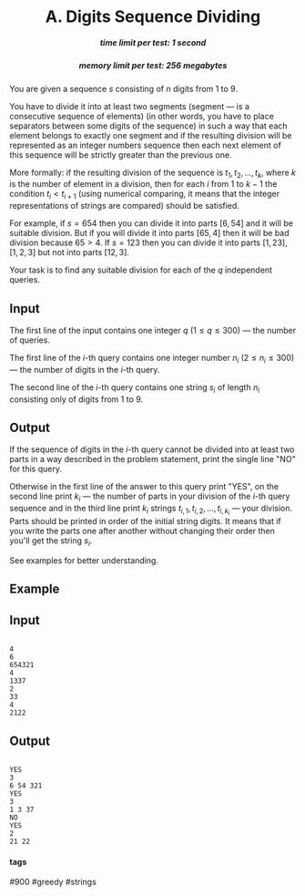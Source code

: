 <h1 style='text-align: center;'> A. Digits Sequence Dividing</h1>

<h5 style='text-align: center;'>time limit per test: 1 second</h5>
<h5 style='text-align: center;'>memory limit per test: 256 megabytes</h5>

You are given a sequence $s$ consisting of $n$ digits from $1$ to $9$.

You have to divide it into at least two segments (segment — is a consecutive sequence of elements) (in other words, you have to place separators between some digits of the sequence) in such a way that each element belongs to exactly one segment and if the resulting division will be represented as an integer numbers sequence then each next element of this sequence will be strictly greater than the previous one.

More formally: if the resulting division of the sequence is $t_1, t_2, \dots, t_k$, where $k$ is the number of element in a division, then for each $i$ from $1$ to $k-1$ the condition $t_{i} < t_{i + 1}$ (using numerical comparing, it means that the integer representations of strings are compared) should be satisfied.

For example, if $s=654$ then you can divide it into parts $[6, 54]$ and it will be suitable division. But if you will divide it into parts $[65, 4]$ then it will be bad division because $65 > 4$. If $s=123$ then you can divide it into parts $[1, 23]$, $[1, 2, 3]$ but not into parts $[12, 3]$.

Your task is to find any suitable division for each of the $q$ independent queries.

## Input

The first line of the input contains one integer $q$ ($1 \le q \le 300$) — the number of queries.

The first line of the $i$-th query contains one integer number $n_i$ ($2 \le n_i \le 300$) — the number of digits in the $i$-th query.

The second line of the $i$-th query contains one string $s_i$ of length $n_i$ consisting only of digits from $1$ to $9$.

## Output

If the sequence of digits in the $i$-th query cannot be divided into at least two parts in a way described in the problem statement, print the single line "NO" for this query.

Otherwise in the first line of the answer to this query print "YES", on the second line print $k_i$ — the number of parts in your division of the $i$-th query sequence and in the third line print $k_i$ strings $t_{i, 1}, t_{i, 2}, \dots, t_{i, k_i}$ — your division. Parts should be printed in order of the initial string digits. It means that if you write the parts one after another without changing their order then you'll get the string $s_i$.

See examples for better understanding.

## Example

## Input


```

4
6
654321
4
1337
2
33
4
2122

```
## Output


```

YES
3
6 54 321
YES
3
1 3 37
NO
YES
2
21 22

```


#### tags 

#900 #greedy #strings 